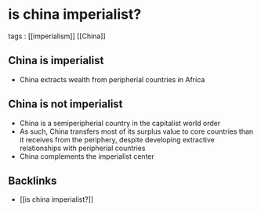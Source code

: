 # is china imperialist?

tags
: [[imperialism]] [[China]]


<a id="orgdb4cb60"></a>

## China is imperialist

-   China extracts wealth from peripherial countries in Africa


<a id="org77a0a86"></a>

## China is not imperialist

-   China is a semiperipherial country in the capitalist world order
-   As such, China transfers most of its surplus value to core countries than it receives from the periphery, despite developing extractive relationships with peripherial countries
-   China complements the imperialist center


<a id="org3a269a2"></a>

## Backlinks

-   [[is china imperialist?]]
